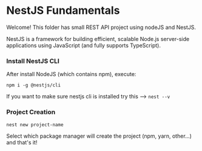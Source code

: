 # NestJS Fundamentals

Welcome! This folder has small REST API project using nodeJS and NestJS.

NestJS is a framework for building efficient, scalable Node.js server-side applications using JavaScript (and fully supports TypeScript).

### Install NestJS CLI

After install NodeJS (which contains npm), execute:

```
npm i -g @nestjs/cli
```

If you want to make sure nestjs cli is installed try this --> `nest --v`

### Project Creation

```
nest new project-name
```

Select which package manager will create the project (npm, yarn, other...) and that's it!